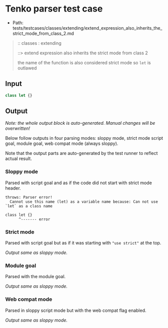 # Tenko parser test case

- Path: tests/testcases/classes/extending/extend_expression_also_inherits_the_strict_mode_from_class_2.md

> :: classes : extending
>
> ::> extend expression also inherits the strict mode from class 2
>
> the name of the function is also considered strict mode so `let` is outlawed

## Input

`````js
class let {}
`````

## Output

_Note: the whole output block is auto-generated. Manual changes will be overwritten!_

Below follow outputs in four parsing modes: sloppy mode, strict mode script goal, module goal, web compat mode (always sloppy).

Note that the output parts are auto-generated by the test runner to reflect actual result.

### Sloppy mode

Parsed with script goal and as if the code did not start with strict mode header.

`````
throws: Parser error!
  Cannot use this name (let) as a variable name because: Can not use `let` as a class name

class let {}
      ^------- error
`````

### Strict mode

Parsed with script goal but as if it was starting with `"use strict"` at the top.

_Output same as sloppy mode._

### Module goal

Parsed with the module goal.

_Output same as sloppy mode._

### Web compat mode

Parsed in sloppy script mode but with the web compat flag enabled.

_Output same as sloppy mode._
